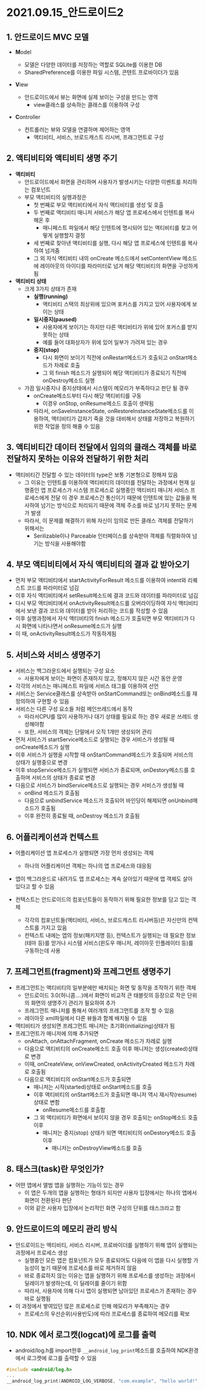 # 2021.09.15_안드로이드2

## 1. 안드로이드 MVC 모델

- **M**odel
  - 모델은 다양한 데이터를 저장하는 역할로 SQLite를 이용한 DB
  - SharedPreference를 이용한 파일 시스템, 콘텐트 프로바이더가 있음

- **V**iew
  - 안드로이드에서 뷰는 화면에 실제 보이는 구성을 만드는 영역
    - view클래스를 상속하는 클래스를 이용하여 구성
- **C**ontroller
  - 컨트롤러는 뷰와 모델을 연결하며 제어하는 영역
    - 액티비티, 서비스, 브로드캐스트 리시버, 프래그먼트로 구성

## 2. 액티비티와 액티비티 생명 주기 

- **액티비티**
  - 안드로이드에서 화면을 관리하며 사용자가 발생시키는 다양한 이벤트를 처리하는 컴포넌트
  - 부모 액티비티의 실행과정은
    - 첫 번째로 부모 액티비티에서 자식 액티비티를 생성 및 호출
    - 두 번째로 액티비티 매니저 서비스가 해당 앱 프로세스에서 인텐트를 복사해온 후 
      - 매니페스트 파일에서 해당 인텐트에 명시되어 있는 액티비티를 찾고 어떻게 실행할지 결정
    - 세 번째로 찾아낸 액티비티를 실행, 다시 해당 앱 프로세스에 인텐트를 복사하여 넘겨줌
    - 그 외 자식 액티비티 내의 onCreate 메소드에서 setContentView 메소드에 레이아웃의 아이디를 파라미터로 넘겨 해당 액티비티의 화면을 구성하게 됨
- **액티비티 상태**
  - 크게 3가지 상태가 존재
    - **실행(running)**
      - 액티비티 스택의 최상위에 있으며 포커스를 가지고 있어 사용자에게 보이는 상태
    - **일시중지(paused)**
      - 사용자에게 보이기는 하지만 다른 액티비티가 위에 있어 포커스를 받지 못하는 상태
      - 예를 들어 대화상자가 위에 있어 일부가 가려져 있는 경우
    - **중지(stop)**
      - 다시 화면이 보이기 직전에 onRestart메소드가 호출되고 onStart메소드가 차례로 호출
      - 그 외 finish 메소드가 실행되어 해당 액티비티가 종료되기 직전에 onDestroy메소드 실행
  - 가끔 일시중지나 중지상태에서 시스템이 메모리가 부족하다고 판단 될 경우
    - onCreate메소드부터 다시 해당 액티비티를 구동
      - 이경우 onStop, onResume메소드 호출이 생략됨
    - 따라서, onSaveInstanceState, onRestoreInstanceState메소드를 이용하여,
      액티비티가 갑자기 죽을 것을 대비해서 상태를 저장하고 복원하기 위한 작업을 정의 해줄 수 있음

## 3. 액티비티간 데이터 전달에서 임의의 클래스 객체를 바로 전달하지 못하는 이유와 전달하기 위한 처리

- 액티비티간 전달할 수 있는 데이터의 type은 보통 기본형으로 정해져 있음
  - 그 이유는 인텐트를 이용하여 액티비티의 데이터를 전달하는 과정에서 
    현재 실행중인 앱 프로세스가 시스템 프로세스로 실행중인 액티비티 매니저 서비스 프로세스에게 전달
    이 경우 프로세스간 통신이기 때문에 인텐트에 있는 값들을 복사하여 넘기는 방식으로 처리되기 때문에
    객체 주소를 바로 넘기지 못하는 문제가 발생
  - 따라서, 이 문제를 해결하기 위해 자신이 임의로 만든 클래스 객체를 전달하기 위해서는
    - Serilizable이나 Parceable 인터페이스를 상속받아 객체를 직렬화하여 넘기는 방식을 사용해야함

## 4.  부모 액티비티에서 자식 액티비티의 결과 값 받아오기

- 먼저 부모 액티비티에서 startActivityForResult 메소드를 이용하여 
  intent와 리퀘스트 코드를 파라미터로 넘김
- 이후 자식 액티비티에서 setResult메소드에 결과 코드와 데이터를 파라미터로 넘김
- 다시 부모 액티비티에서 onActivityResult메소드를 오버라이딩하여
  자식 액티비티에서 보낸 결과 코드와 데이터를 받아 처리하는 코드를 작성할 수 있음
- 이후 실행과정에서 자식 액티비티의 finish 메소드가 호출되면 부모 액티비티가 다시 화면에 나타나면서
  onResume메소드가 실행 
- 이 때, onActivityResult메소드가 작동하게됨

## 5.  서비스와 서비스 생명주기

- 서비스는 백그라운드에서 실행되는 구성 요소
  - 사용자에게 보이는 화면이 존재하지 않고, 정해지지 않은 시간 동안 운영
- 각각의 서비스는 매니페스트 파일에 서비스 태그를 이용하여 선언
- 서비스는 Service클래스를 상속받아 onStartCommand또는 onBind메소드를 재정의하여 구현할 수 있음
- 서비스는 다른 구성 요소들 처럼 메인쓰레드에서 동작
  - 따라서CPU를 많이 사용하거나 대기 상태를 필요로 하는 경우 새로운 쓰레드 생성해야함
  - 또한, 서비스의 객체는 단말에서 오직 1개만 생성되어 관리
- 먼저 서비스가 startService메소드로 실행되는 경우 서비스가 생성될 때 onCreate메소드가 실행
- 이후 서비스가 실행을 시작할 때 onStartCommand메소드가 호출되며 서비스의 상태가 실행중으로 변경
- 이후 stopService메소드가 실행되면 서비스가 종료되며, onDestory메소드를 호출하며 
  서비스의 상태가 종료로 변경
- 다음으로 서비스가 bindService메소드로 실행되는 경우 서비스가 생성될 때
  - onBind 메소드가 호출됨
  - 다음으로 unbindService 메소드가 호출되어 바인딩이 해제되면 onUnbind메소드가 호출됨
  - 이후 완전히 종료될 때, onDestroy 메소드가 호출됨

## 6. 어플리케이션과 컨텍스트

- 어플리케이션 앱 프로세스가 실행되면 가장 먼저 생성되는 객체
  - 하나의 어플리케이션 객체는 하나의 앱 프로세스와 대응됨
- 앱이 백그라운드로 내려가도 앱 프로세스는 계속 살아있기 때문에 앱 객체도 살아 있다고 할 수 있음

- 컨텍스트는 안드로이드의 컴포넌트들이 동작하기 위해 필요한 정보를 담고 있는 객체
  - 각각의 컴포넌트들(액티비티, 서비스, 브로드캐스트 리시버등)은 자신만의 컨텍스트를 가지고 있음
  - 컨텍스트 내에는 앱의 정보(패키지명 등), 컨텍스트가 실행되는 데 필요한 정보(테마 등)를 얻거나
    시스템 서비스(윈도우 매니저, 레이아웃 인플레이터 등)를 구동하는데 사용

## 7.  프레그먼트(fragment)와 프레그먼트 생명주기

- 프레그먼트는 액티비티의 일부분에만 배치되는 화면 및 동작을 조작하기 위한 객체
  - 안드로이드 3.0(허니콤....)에서 
    화면이 비교적 큰 태블릿의 등장으로 작은 단위의 화면의 생명주기 관리가 필요하여 추가
  - 프레그먼트 매니저를 통해서 여러개의 프레그먼트를 조작 할 수 있음
  - 레이아웃 xml파일에서 다른 뷰들과 함께 배치될 수 있음
- 액티비티가 생성되면 프레그먼트 매니저는 초기화(initializing)상태가 됨
- 프레그먼트가 매니저에 의해 추가되면
  - onAttach, onAttachFragment, onCreate 메소드가 차례로 실행
  - 다음으로 액티비티의 onCreate메소드 호출 이후 매니저는 생성(created)상태로 변경
  - 이때, onCreateView, onViewCreated, onActivityCreated 메소드가 차례로 호출됨
  - 다음으로 액티비티의 onStart메소드가 호출되면
    - 매니저는 시작(started)상태로 onStart메소드를 호출
    - 이후 액티비티의 onStart메소드가 호출되면 매니저 역시 재시작(resume)상태로 변함
      - onResume메소드를 호출함
    - 그 외 액티비티가 화면에서 보이지 않을 경우 호출되는 onStop메소드 호출 이후 
      - 매니저는 중지(stop) 상태가 되면 액티비티의 onDestory메소드 호출이후
        - 매니저는 onDestroyView메소드를 호출

## 8. 태스크(task)란 무엇인가?

- 어떤 앱에서 앨범 앱을 실행하는 기능이 있는 경우
  - 이 앱은 두개의 앱을 실행하는 형태가 되지만 사용자 입장에서는 하나의 앱에서 화면이 전환된다 판단
  - 이와 같은 사용자 입장에서 논리적인 화면 구성의 단위를 태스크라고 함

## 9. 안드로이드의 메모리 관리 방식

- 안드로이드는 액티비티, 서비스 리시버, 프로바이더를 실행하기 위해 앱이 실행되는 과정에서 프로세스 생성
  - 실행중인 모든 앱은 컴포넌트가 모두 종료되어도 다음에 이 앱을 다시 실행할 가능성이 높기 때문에
    프로세스를 바로 제거하지 않음
  - 바로 종료하지 않는 이유는 앱을 실행하기 위해 프로세스를 생성하는 과정에서 딜레이가 발생하는데,
    이 딜레이를 줄이기 위함
  - 따라서, 사용자에 의해 다시 앱이 실행되면 남아있던 프로세스가 존재하는 경우 바로 실행됨
- 이 과정에서 쌓여있던 많은 프로세스로 인해 메모리가 부족해지는 경우 
  - 프로세스의 우선순위(사용빈도)에 따라 프로세스를 종료하여 메모리를 확보

## 10. NDK 에서 로그캣(logcat)에 로그를 출력

- android/log.h를 import한후 `__android_log_print`메소드를 호출하여
  NDK환경에서 로그캣에 로그를 출력할 수 있음

````c++
#include <android/log.h>
...
__android_log_print(ANDROID_LOG_VERBOSE, "com.example", "hello world!", 1);
````